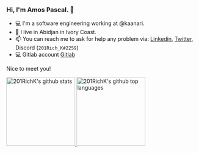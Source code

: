 ### Hi, I'm Amos Pascal. 👋

-   💻 I'm a software engineering working at @kaanari.
-   🏡 I live in Abidjan in Ivory Coast.
-   📫 You can reach me to ask for help any problem via: [Linkedin](https://www.linkedin.com/in/amos-pascal-amos-645a0418a), [Twitter](https://twitter.com/giau_tm), Discord (`201Rich_K#2259`)
-   💻 Gitlab account [Gitlab](https://gitlab.com/amos12)

Nice to meet you!

<a href="https://github.com/201RichK">
  <img height="180em" src="https://github-readme-stats.vercel.app/api?username=201RichK&show_icons=true&theme=merko&count_private=true" alt="201RichK's github stats" />
  <img height="180em" src="https://github-readme-stats.vercel.app/api/top-langs/?username=201RichK&theme=merko&layout=compact" alt="201RichK's github top languages" />
</a>
<!--
**201RichK/201RichK** is a ✨ _special_ ✨ repository because its `README.md` (this file) appears on your GitHub profile.

Here are some ideas to get you started:

-   🔭 I’m currently working on ...
-   🌱 I’m currently learning ...
-   👯 I’m looking to collaborate on ...
-   🤔 I’m looking for help with ...
-   💬 Ask me about ...
-   😄 Pronouns: ...
-   ⚡ Fun fact: ...
    -->
